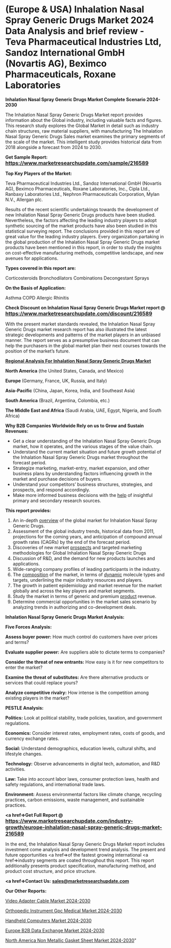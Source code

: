# (Europe & USA) Inhalation Nasal Spray Generic Drugs Market 2024 Data Analysis and brief review - Teva Pharmaceutical Industries Ltd, Sandoz International GmbH (Novartis AG), Beximco Pharmaceuticals, Roxane Laboratories

<strong>Inhalation Nasal Spray Generic Drugs Market Complete Scenario 2024-2030</strong>

The Inhalation Nasal Spray Generic Drugs Market report provides information about the Global industry, including valuable facts and figures. This research study explores the Global Market in detail such as industry chain structures, raw material suppliers, with manufacturing The Inhalation Nasal Spray Generic Drugs Sales market examines the primary segments of the scale of the market. This intelligent study provides historical data from 2018 alongside a forecast from 2024 to 2030.

<strong>Get Sample Report: <a href=https://www.marketresearchupdate.com/sample/216589><font size=3 color=#0000ff>https://www.marketresearchupdate.com/sample/216589</font></a></strong>

<strong>Top Key Players of the Market:</strong>

Teva Pharmaceutical Industries Ltd., Sandoz International GmbH (Novartis AG), Beximco Pharmaceuticals, Roxane Laboratories, Inc., Cipla Ltd., Ranbaxy Laboratories Ltd., Nephron Pharmaceuticals Corporation, Mylan N.V., Allergan plc.

Results of the recent scientific undertakings towards the development of new Inhalation Nasal Spray Generic Drugs products have been studied. Nevertheless, the factors affecting the leading industry players to adopt synthetic sourcing of the market products have also been studied in this statistical surveying report. The conclusions provided in this report are of great value for the leading industry players. Every organization partaking in the global production of the Inhalation Nasal Spray Generic Drugs market products have been mentioned in this report, in order to study the insights on cost-effective manufacturing methods, competitive landscape, and new avenues for applications.

<strong>Types covered in this report are: </strong>

Corticosteroids
Bronchodilators
Combinations
Decongestant Sprays

<strong>On the Basis of Application:</strong>

Asthma
COPD
Allergic Rhinitis

<strong>Check Discount on Inhalation Nasal Spray Generic Drugs Market report @ <a href=https://www.marketresearchupdate.com/discount/216589><font size=3 color=#0000ff>https://www.marketresearchupdate.com/discount/216589</font></a></strong>

With the present market standards revealed, the Inhalation Nasal Spray Generic Drugs market research report has also illustrated the latest strategic developments and patterns of the market players in an unbiased manner. The report serves as a presumptive business document that can help the purchasers in the global market plan their next courses towards the position of the market’s future.

<strong><u><b>Regional Analysis For Inhalation Nasal Spray Generic Drugs Market</b></u></strong>

<strong><b>North America</b></strong> (the United States, Canada, and Mexico)

<strong><b>Europe </b></strong>(Germany, France, UK, Russia, and Italy)

<strong><b>Asia-Pacific</b></strong> (China, Japan, Korea, India, and Southeast Asia)

<strong><b>South America</b></strong> (Brazil, Argentina, Colombia, etc.)

<strong><b>The Middle East and Africa</b></strong> (Saudi Arabia, UAE, Egypt, Nigeria, and South Africa)

<strong>Why B2B Companies Worldwide Rely on us to Grow and Sustain Revenues:</strong>
<ul>
  <li>Get a clear understanding of the Inhalation Nasal Spray Generic Drugs market, how it operates, and the various stages of the value chain.</li>
  <li>Understand the current market situation and future growth potential of the Inhalation Nasal Spray Generic Drugs market throughout the forecast period.</li>
  <li>Strategize marketing, market-entry, market expansion, and other business plans by understanding factors influencing growth in the market and purchase decisions of buyers.</li>
  <li>Understand your competitors’ business structures, strategies, and prospects, and respond accordingly.</li>
  <li>Make more informed business decisions with the <a href=ASDF991299>help</a> of insightful primary and secondary research sources.</li>
</ul>
<strong>This report provides:</strong>
<ol>
  <li>An in-depth <a href=>overview</a> of the global market for Inhalation Nasal Spray Generic Drugs.</li>
  <li>Assessment of the global industry trends, historical data from 2011, projections for the coming years, and anticipation of compound annual growth rates (CAGRs) by the end of the forecast period.</li>
  <li>Discoveries of new market <a href=>prospects</a> and targeted marketing methodologies for Global Inhalation Nasal Spray Generic Drugs</li>
  <li>Discussion of R&amp;D, and the demand for new products launches and applications.</li>
  <li>Wide-ranging company profiles of leading participants in the industry.</li>
  <li>The <a href=ASDF881288>composition</a> of the market, in terms of <a href=>dynamic</a> molecule types and targets, underlining the major industry resources and players.</li>
  <li>The growth in patient epidemiology and market revenue for the market globally and across the key players and market segments.</li>
  <li>Study the market in terms of generic and premium <a href=>product</a> revenue.</li>
  <li>Determine commercial opportunities in the market sales scenario by analyzing trends in authorizing and co-development deals.</li>
</ol>

<strong>Inhalation Nasal Spray Generic Drugs Market Analysis:</strong>

<strong>Five Forces Analysis:</strong>

<strong>Assess buyer power:</strong> How much control do customers have over prices and terms?

<strong>Evaluate supplier power:</strong> Are suppliers able to dictate terms to companies?

<strong>Consider the threat of new entrants:</strong> How easy is it for new competitors to enter the market?

<strong>Examine the threat of substitutes:</strong> Are there alternative products or services that could replace yours?

<strong>Analyze competitive rivalry:</strong> How intense is the competition among existing players in the market?

<strong>PESTLE Analysis:</strong>

<strong>Politics:</strong> Look at political stability, trade policies, taxation, and government regulations.

<strong>Economics:</strong> Consider interest rates, employment rates, costs of goods, and currency exchange rates.

<strong>Social:</strong> Understand demographics, education levels, cultural shifts, and lifestyle changes.

<strong>Technology:</strong> Observe advancements in digital tech, automation, and R&D activities.

<strong>Law:</strong> Take into account labor laws, consumer protection laws, health and safety regulations, and international trade laws.

<strong>Environment:</strong> Assess environmental factors like climate change, recycling practices, carbon emissions, waste management, and sustainable practices.

<strong><a href=>Get Full Report</a> @ <a href=https://www.marketresearchupdate.com/industry-growth/europe-inhalation-nasal-spray-generic-drugs-market-216589><font size=3 color=#0000ff>https://www.marketresearchupdate.com/industry-growth/europe-inhalation-nasal-spray-generic-drugs-market-216589</font></a></strong>

In the end, the Inhalation Nasal Spray Generic Drugs Market report includes investment come analysis and development trend analysis. The present and future opportunities <a href=>of</a> the fastest growing international <a href=>industry</a> segments are coated throughout this report. This report additionally presents product specification, manufacturing method, and product cost structure, and price structure.

<strong><a href=><strong>Contact Us:</strong></a></strong>
<strong>sales@marketresearchupdate.com</strong>

<strong>Our Other Reports:</strong>

<a href=https://www.linkedin.com/pulse/video-adapter-cable-market-2023-size-growth-trends>Video Adapter Cable Market 2024-2030</a>

<a href=https://www.linkedin.com/pulse/orthopedic-instrument-gpc-medical-market-2023>Orthopedic Instrument Gpc Medical Market 2024-2030</a>

<a href=https://www.linkedin.com/pulse/handheld-computers-market-research-report-reveals>Handheld Computers Market 2024-2030</a>

<a href=https://www.linkedin.com/pulse/europe-b2b-data-exchange-market-size-scope-zar6f/>Europe B2B Data Exchange Market 2024-2030</a>

<a href=https://www.linkedin.com/pulse/north-america-non-metallic-gasket-sheet-market-trends-vog9c/>North America Non Metallic Gasket Sheet Market 2024-2030</a>"

